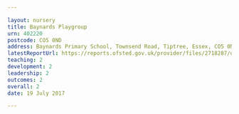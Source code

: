 ```yaml
---

layout: nursery
title: Baynards Playgroup
urn: 402220
postcode: CO5 0ND
address: Baynards Primary School, Townsend Road, Tiptree, Essex, CO5 0ND
latestReportUrl: https://reports.ofsted.gov.uk/provider/files/2718287/urn/402220.pdf
teaching: 2
development: 2
leadership: 2
outcomes: 2
overall: 2
date: 19 July 2017

---
```

